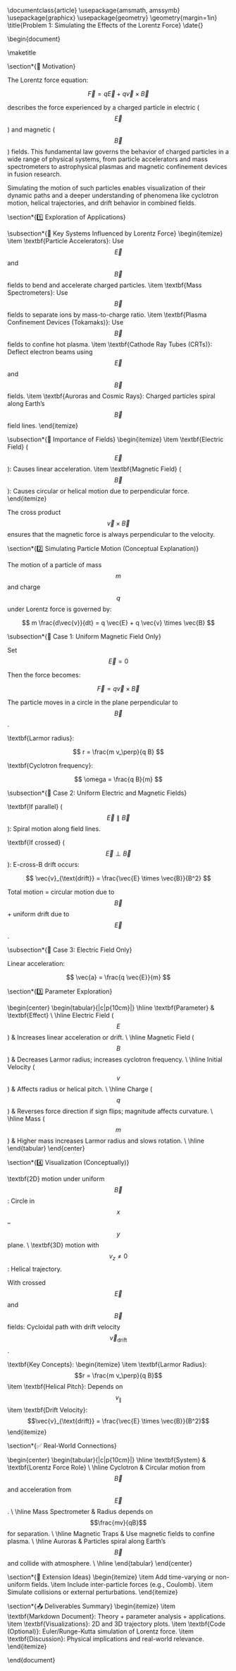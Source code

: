 \documentclass{article}
\usepackage{amsmath, amssymb}
\usepackage{graphicx}
\usepackage{geometry}
\geometry{margin=1in}
\title{Problem 1: Simulating the Effects of the Lorentz Force}
\date{}

\begin{document}

\maketitle

\section*{🎯 Motivation}

The Lorentz force equation:

$$
\vec{F} = q \vec{E} + q \vec{v} \times \vec{B}
$$

describes the force experienced by a charged particle in electric ($$\vec{E}$$) and magnetic ($$\vec{B}$$) fields. This fundamental law governs the behavior of charged particles in a wide range of physical systems, from particle accelerators and mass spectrometers to astrophysical plasmas and magnetic confinement devices in fusion research.

Simulating the motion of such particles enables visualization of their dynamic paths and a deeper understanding of phenomena like cyclotron motion, helical trajectories, and drift behavior in combined fields.

\section*{1️⃣ Exploration of Applications}

\subsection*{📌 Key Systems Influenced by Lorentz Force}
\begin{itemize}
  \item \textbf{Particle Accelerators}: Use $$\vec{E}$$ and $$\vec{B}$$ fields to bend and accelerate charged particles.
  \item \textbf{Mass Spectrometers}: Use $$\vec{B}$$ fields to separate ions by mass-to-charge ratio.
  \item \textbf{Plasma Confinement Devices (Tokamaks)}: Use $$\vec{B}$$ fields to confine hot plasma.
  \item \textbf{Cathode Ray Tubes (CRTs)}: Deflect electron beams using $$\vec{E}$$ and $$\vec{B}$$ fields.
  \item \textbf{Auroras and Cosmic Rays}: Charged particles spiral along Earth’s $$\vec{B}$$ field lines.
\end{itemize}

\subsection*{📌 Importance of Fields}
\begin{itemize}
  \item \textbf{Electric Field} ($$\vec{E}$$): Causes linear acceleration.
  \item \textbf{Magnetic Field} ($$\vec{B}$$): Causes circular or helical motion due to perpendicular force.
\end{itemize}

The cross product $$\vec{v} \times \vec{B}$$ ensures that the magnetic force is always perpendicular to the velocity.

\section*{2️⃣ Simulating Particle Motion (Conceptual Explanation)}

The motion of a particle of mass $$m$$ and charge $$q$$ under Lorentz force is governed by:

$$
m \frac{d\vec{v}}{dt} = q \vec{E} + q \vec{v} \times \vec{B}
$$

\subsection*{🔁 Case 1: Uniform Magnetic Field Only}

Set $$\vec{E} = 0$$

Then the force becomes:

$$
\vec{F} = q \vec{v} \times \vec{B}
$$

The particle moves in a circle in the plane perpendicular to $$\vec{B}$$.

\textbf{Larmor radius}:

$$
r = \frac{m v_\perp}{q B}
$$

\textbf{Cyclotron frequency}:

$$
\omega = \frac{q B}{m}
$$

\subsection*{🔁 Case 2: Uniform Electric and Magnetic Fields}

\textbf{If parallel} ($$\vec{E} \parallel \vec{B}$$): Spiral motion along field lines.

\textbf{If crossed} ($$\vec{E} \perp \vec{B}$$): E-cross-B drift occurs:

$$
\vec{v}_{\text{drift}} = \frac{\vec{E} \times \vec{B}}{B^2}
$$

Total motion = circular motion due to $$\vec{B}$$ + uniform drift due to $$\vec{E}$$.

\subsection*{🔁 Case 3: Electric Field Only}

Linear acceleration:

$$
\vec{a} = \frac{q \vec{E}}{m}
$$

\section*{3️⃣ Parameter Exploration}

\begin{center}
\begin{tabular}{|c|p{10cm}|}
\hline
\textbf{Parameter} & \textbf{Effect} \\
\hline
Electric Field ($$E$$) & Increases linear acceleration or drift. \\
\hline
Magnetic Field ($$B$$) & Decreases Larmor radius; increases cyclotron frequency. \\
\hline
Initial Velocity ($$v$$) & Affects radius or helical pitch. \\
\hline
Charge ($$q$$) & Reverses force direction if sign flips; magnitude affects curvature. \\
\hline
Mass ($$m$$) & Higher mass increases Larmor radius and slows rotation. \\
\hline
\end{tabular}
\end{center}

\section*{4️⃣ Visualization (Conceptually)}

\textbf{2D} motion under uniform $$\vec{B}$$: Circle in $$x$$–$$y$$ plane. \\
\textbf{3D} motion with $$v_z \ne 0$$: Helical trajectory.

With crossed $$\vec{E}$$ and $$\vec{B}$$ fields: Cycloidal path with drift velocity $$\vec{v}_{\text{drift}}$$.

\textbf{Key Concepts}:
\begin{itemize}
  \item \textbf{Larmor Radius}: $$r = \frac{m v_\perp}{q B}$$
  \item \textbf{Helical Pitch}: Depends on $$v_\parallel$$
  \item \textbf{Drift Velocity}: $$\vec{v}_{\text{drift}} = \frac{\vec{E} \times \vec{B}}{B^2}$$
\end{itemize}

\section*{✅ Real-World Connections}

\begin{center}
\begin{tabular}{|c|p{10cm}|}
\hline
\textbf{System} & \textbf{Lorentz Force Role} \\
\hline
Cyclotron & Circular motion from $$\vec{B}$$ and acceleration from $$\vec{E}$$. \\
\hline
Mass Spectrometer & Radius depends on $$\frac{mv}{qB}$$ for separation. \\
\hline
Magnetic Traps & Use magnetic fields to confine plasma. \\
\hline
Auroras & Particles spiral along Earth’s $$\vec{B}$$ and collide with atmosphere. \\
\hline
\end{tabular}
\end{center}

\section*{📌 Extension Ideas}
\begin{itemize}
  \item Add time-varying or non-uniform fields.
  \item Include inter-particle forces (e.g., Coulomb).
  \item Simulate collisions or external perturbations.
\end{itemize}

\section*{📤 Deliverables Summary}
\begin{itemize}
  \item \textbf{Markdown Document}: Theory + parameter analysis + applications.
  \item \textbf{Visualizations}: 2D and 3D trajectory plots.
  \item \textbf{Code (Optional)}: Euler/Runge-Kutta simulation of Lorentz force.
  \item \textbf{Discussion}: Physical implications and real-world relevance.
\end{itemize}

\end{document}
